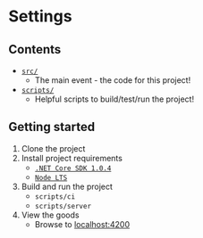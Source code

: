 # Settings

## Contents 

- [`src/`](./src)
    - The main event - the code for this project!
- [`scripts/`](./scripts/ReadMe.md)
    - Helpful scripts to build/test/run the project!

## Getting started 

1. Clone the project 
1. Install project requirements 
    - [`.NET Core SDK 1.0.4`](https://github.com/dotnet/core/blob/master/release-notes/download-archives/1.1.2-download.md)
    - [`Node LTS`](https://nodejs.org/en/download/)
1. Build and run the project
    - `scripts/ci`
    - `scripts/server`
1. View the goods 
    - Browse to [localhost:4200](http://localhost:4200)
